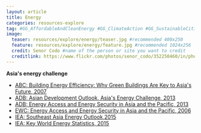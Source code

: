 ```yaml
---
layout: article
title: Energy
categories: resources-explore
tag: #GG_AffordableAndCleanEnergy #GG_ClimateAction #GG_SustainableCitiesAndCommunities #GG_IndustryInnovationAndInfrastructure 
image:
  teaser: resources/explore/energy/teaser.jpg #recommended 400x250
  feature: resources/explore/energy/feature.jpg #recommended 1024x256
  credit: Senor Codo #name of the person or site you want to credit
  creditlink: https://www.flickr.com/photos/senor_codo/352250460/in/photolist-x8nMN-9ywLLn-6eZTP-jXrBQi-jXrBAk-jXu9V9-jXsmkg-jXrHee-jXrHR6-jXsoBF-jXu5to-9ywLWv-9ywLnr-9yzMKd-9yzMBN-9yzMjd-9yzMhA-9yzMeA-9ywLZ2-9ywLEt-jXu5Uo-jXu6ao-jXsqDB-jXu3D1-jXrDev-jXu7a9-jXu5fh-jXrEye-jXu53J-jXu4Go-jXrE1R-jXubmq-jXu8Zm-jXrJP8-jXrFBB-jXrLFp-jXubQb-jXubyj-jXuaFY-jXuaUy-jXu4PN-jXspRe-jXsnfH-jXrFX6-jXsq9P-jXstTx-jXu6Dj-jXrFmM-jXrEMF-ni5dn6n #url to their site or licensing
---
```


**Asia's energy challenge**

+ <a href="resources/explore/energy/ABC-building-energy-2007.pdf">ABC: Building Energy Efficiency: Why Green Buildings Are Key to Asia's Future, 2007 </a>
+ <a href="resources/explore/energy/ADB-ADO-asia-energy-challenge-2013.pdf">ADB: Asian Development Outlook, Asia's Energy Challenge, 2013 </a>
+ <a href="resources/explore/energy/ADB-energy-access-security-asia-2013.pdf">ADB: Energy Access and Energy Security in Asia and the Pacific, 2013</a>
+ <a href="resources/explore/energy/EWC-asia-future-energy-dilemma-2006.pdf">EWC: Energy Access and Energy Security in Asia and the Pacific, 2006</a>
+ <a href="resources/explore/energy/IEA-sea-energy-outlook-2015.pdf">IEA: Southeast Asia Energy Outlook,2015</a>
+ <a href="resources/explore/energy/IEA-world-sat-energy-2015">IEA: Key World Energy Statistics, 2015</a>

